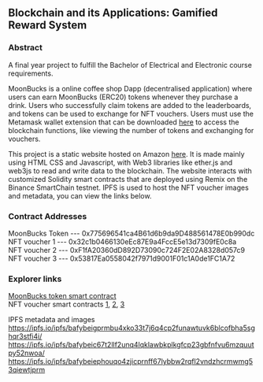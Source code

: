 ## Blockchain and its Applications: Gamified Reward System

### Abstract

A final year project to fulfill the Bachelor of Electrical and Electronic course requirements. 

MoonBucks is a online coffee shop Dapp (decentralised application) where users can earn MoonBucks (ERC20) tokens whenever they purchase a drink. Users who successfully claim tokens are added to the leaderboards, and tokens can be used to exchange for NFT vouchers. Users must use the Metamask wallet extension that can be downloaded [here](https://metamask.io/download/) to access the blockchain functions, like viewing the number of tokens and exchanging for vouchers. 

This project is a static website hosted on Amazon [here](https://main.dkp8p7ffxcyj4.amplifyapp.com). It is made mainly using HTML CSS and Javascript, with Web3 libraries like ether.js and web3js to read and write data to the blockchain. The website interacts with customized Solidity smart contracts that are deployed using Remix on the Binance SmartChain testnet. IPFS is used to host the NFT voucher images and metadata, you can view the links below. 

### Contract Addresses
MoonBucks Token --- 0x775696541ca4B61d6b9da9D488561478E0b990dc <br>
NFT voucher 1 --- 0x32c1b0466130eEc87E9a4FccE5e13d7309fE0c8a <br>
NFT voucher 2 --- 0xF1fA20360dD892D73090c724F2E02A8328d057c9 <br> 
NFT voucher 3 --- 0x53817Ea0558042f7971d9001F01c1A0de1FC1A72 <br>

### Explorer links 
[MoonBucks token smart contract](https://testnet.bscscan.com/address/0x775696541ca4B61d6b9da9D488561478E0b990dc) <br>
NFT voucher smart contracts [1](https://testnet.bscscan.com/address/0x32c1b0466130eEc87E9a4FccE5e13d7309fE0c8a), [2](https://testnet.bscscan.com/address/0xF1fA20360dD892D73090c724F2E02A8328d057c9), [3](https://testnet.bscscan.com/address/0x53817Ea0558042f7971d9001F01c1A0de1FC1A72) <br>


IPFS metadata and images <br> 
https://ipfs.io/ipfs/bafybeigprmbu4xko33t7j6q4cp2funawtuvk6blcofbha5sghqr3stfi4i/
https://ipfs.io/ipfs/bafybeic67t2llf2unq4lqklawbkplkgfcp23gbfnfvu6mzquutpy52nwoa/
https://ipfs.io/ipfs/bafybeiephouqo4zjicprnff67lybbw2rqfl2vndzhcrmwmg53qiewtjprm
